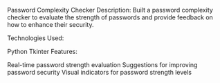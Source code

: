 Password Complexity Checker
Description:
Built a password complexity checker to evaluate the strength of passwords and provide feedback on how to enhance their security.

Technologies Used:

Python
Tkinter
Features:

Real-time password strength evaluation
Suggestions for improving password security
Visual indicators for password strength levels
